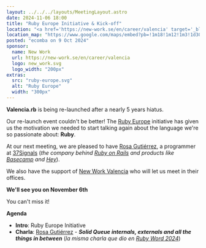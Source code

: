 ```yaml
---
layout: ../../../layouts/MeetingLayout.astro
date: 2024-11-06 18:00
title: "Ruby Europe Initiative & Kick-off"
location: "<a href='https://new-work.se/en/career/valencia' target='_blank'>New Work</a> Valencia C/ Pintor Sorolla 11, 46002 Valencia"
location_map: "https://www.google.com/maps/embed?pb=!1m18!1m12!1m3!1d3079.923452783778!2d-0.3755156492814634!3d39.4710579793855!2m3!1f0!2f0!3f0!3m2!1i1024!2i768!4f13.1!3m3!1m2!1s0xd6049140afd6c35%3A0x3a7f3c26bcb251ef!2sXING%20Networking%20Spain%20SL!5e0!3m2!1sen!2ses!4v1573154452694!5m2!1sen!2ses"
posted: "ecomba on 9 Oct 2024"
sponsor:
  name: New Work
  url: https://new-work.se/en/career/valencia
  logo: new_work.svg
  logo_width: "200px"
extras:
  src: "ruby-europe.svg"
  alt: "Ruby Europe"
  width: "300px"
---
```


**Valencia.rb** is being re-launched after a nearly 5 years hiatus.

Our re-launch event couldn't be better! The [Ruby Europe](https://rubyeurope.com) initiative has given us the motivation we needed to start talking again about the language we're so passionate about: **Ruby**.

At our next meeting, we are pleased to have [Rosa Gutiérrez](https://rosa.codes), a programmer at [37Signals](https://37signals.com) (_the company behind [Ruby on Rails](https://rubyonrails.org) and products like [Basecamp](https://basecamp.com) and [Hey](https://www.hey.com)_).

We also have the support of [New Work Valencia]() who will let us meet in their offices.

**We'll see you on November 6th**

You can't miss it!

**Agenda**

- **Intro**: Ruby Europe Initiative
- **Charla**: [Rosa Gutiérrez](https://rosa.codes) - _**Solid Queue internals, externals and all the things in between**_ (_la misma charla que dio en [Ruby Word 2024](https://rubyonrails.org/world/2024/day-1/rosa-gutierrez)_)
